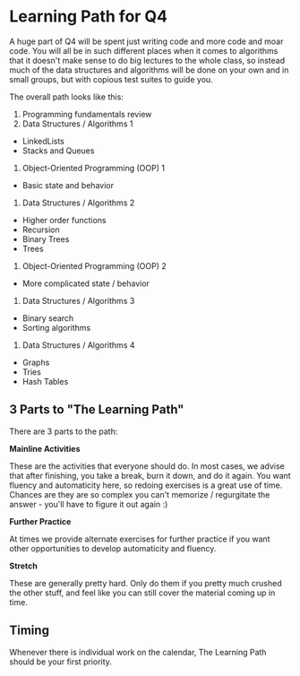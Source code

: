 # Learning Path for Q4

A huge part of Q4 will be spent just writing code and more code and moar code.  You will all be in such different places when it comes to algorithms that it doesn't make sense to do big lectures to the whole class, so instead much of the data structures and algorithms will be done on your own and in small groups, but with copious test suites to guide you.

The overall path looks like this:

1. Programming fundamentals review
1. Data Structures / Algorithms 1
  - LinkedLists
  - Stacks and Queues
1. Object-Oriented Programming (OOP) 1
  - Basic state and behavior
1. Data Structures / Algorithms 2
  - Higher order functions
  - Recursion
  - Binary Trees
  - Trees
1. Object-Oriented Programming (OOP) 2
  - More complicated state / behavior
1. Data Structures / Algorithms 3
  - Binary search
  - Sorting algorithms
1. Data Structures / Algorithms 4
  - Graphs
  - Tries
  - Hash Tables

## 3 Parts to "The Learning Path"

There are 3 parts to the path:

**Mainline Activities**

These are the activities that everyone should do.  In most cases, we advise that after finishing, you take a break, burn it down, and do it again.  You want fluency and automaticity here, so redoing exercises is a great use of time.  Chances are they are so complex you can't memorize / regurgitate the answer - you'll have to figure it out again :)

**Further Practice**

At times we provide alternate exercises for further practice if you want other opportunities to develop automaticity and fluency.

**Stretch**

These are generally pretty hard.  Only do them if you pretty much crushed the other stuff, and feel like you can still cover the material coming up in time.

## Timing

Whenever there is individual work on the calendar, The Learning Path should be your first priority.
